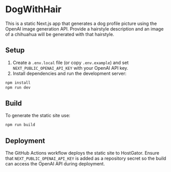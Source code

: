 # DogWithHair

This is a static Next.js app that generates a dog profile picture using the OpenAI image generation API. Provide a hairstyle description and an image of a chihuahua will be generated with that hairstyle.

## Setup

1. Create a `.env.local` file (or copy `.env.example`) and set `NEXT_PUBLIC_OPENAI_API_KEY` with your OpenAI API key.
2. Install dependencies and run the development server:

```bash
npm install
npm run dev
```

## Build

To generate the static site use:

```bash
npm run build
```

## Deployment

The GitHub Actions workflow deploys the static site to HostGator. Ensure that `NEXT_PUBLIC_OPENAI_API_KEY` is added as a repository secret so the build can access the OpenAI API during deployment.
